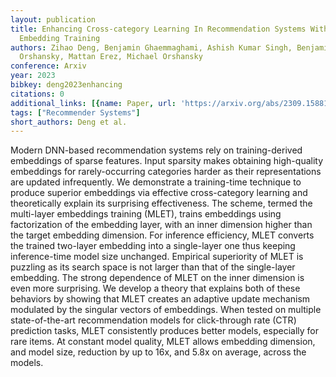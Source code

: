 ```yaml
---
layout: publication
title: Enhancing Cross-category Learning In Recommendation Systems With Multi-layer
  Embedding Training
authors: Zihao Deng, Benjamin Ghaemmaghami, Ashish Kumar Singh, Benjamin Cho, Leo
  Orshansky, Mattan Erez, Michael Orshansky
conference: Arxiv
year: 2023
bibkey: deng2023enhancing
citations: 0
additional_links: [{name: Paper, url: 'https://arxiv.org/abs/2309.15881'}]
tags: ["Recommender Systems"]
short_authors: Deng et al.
---
```

Modern DNN-based recommendation systems rely on training-derived embeddings
of sparse features. Input sparsity makes obtaining high-quality embeddings for
rarely-occurring categories harder as their representations are updated
infrequently. We demonstrate a training-time technique to produce superior
embeddings via effective cross-category learning and theoretically explain its
surprising effectiveness. The scheme, termed the multi-layer embeddings
training (MLET), trains embeddings using factorization of the embedding layer,
with an inner dimension higher than the target embedding dimension. For
inference efficiency, MLET converts the trained two-layer embedding into a
single-layer one thus keeping inference-time model size unchanged.
  Empirical superiority of MLET is puzzling as its search space is not larger
than that of the single-layer embedding. The strong dependence of MLET on the
inner dimension is even more surprising. We develop a theory that explains both
of these behaviors by showing that MLET creates an adaptive update mechanism
modulated by the singular vectors of embeddings. When tested on multiple
state-of-the-art recommendation models for click-through rate (CTR) prediction
tasks, MLET consistently produces better models, especially for rare items. At
constant model quality, MLET allows embedding dimension, and model size,
reduction by up to 16x, and 5.8x on average, across the models.